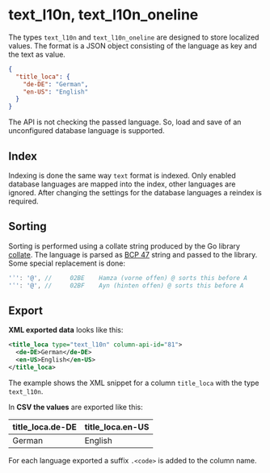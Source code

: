 # text\_l10n, text\_l10n\_oneline

The types `text_l10n` and `text_l10n_oneline` are designed to store localized values. The format is a JSON object consisting of the language as key and the text as value.

```json
{
  "title_loca": {
    "de-DE": "German",
    "en-US": "English"
  }
}
```

The API is not checking the passed language. So, load and save of an unconfigured database language is supported.

## Index

Indexing is done the same way `text` format is indexed. Only enabled database languages are mapped into the index, other languages are ignored. After changing the settings for the database languages a reindex is required.

## Sorting

Sorting is performed using a collate string produced by the Go library [collate](https://pkg.go.dev/golang.org/x/text/collate). The language is parsed as [BCP 47](https://www.rfc-editor.org/info/bcp47) string and passed to the library. Some special replacement is done:

```go
'ʾ': '@', //     02BE    Hamza (vorne offen) @ sorts this before A
'ʿ': '@', //     02BF    Ayn (hinten offen) @ sorts this before A
```

## Export

**XML exported data** looks like this:

```xml
<title_loca type="text_l10n" column-api-id="81">
  <de-DE>German</de-DE>
  <en-US>English</en-US>
</title_loca>
```

The example shows the XML snippet for a column `title_loca` with the type `text_l10n`.

In **CSV the values** are exported like this:

| title\_loca.de-DE | title\_loca.en-US |
| ----------------- | ----------------- |
| German            | English           |

For each language exported a suffix `.<code>` is added to the column name.
